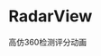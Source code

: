 # RadarView
高仿360检测评分动画
<imag src="https://github.com/Blowing/RadarView/blob/master/raderView.gif" width="200" height="360" />
